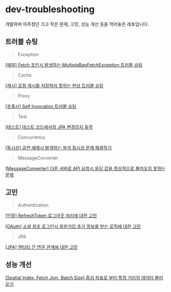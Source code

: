# dev-troubleshooting
개발하며 마주쳤던 크고 작은 문제, 고민, 성능 개선 등을 적어놓은 레포입니다.

## 트러블 슈팅
> Exception
> 
[[예외] Fetch 조인시 발생하는 MultipleBagFetchException 트러블 슈팅](https://github.com/Hchanghyeon/dev-troubleshooting/blob/main/%5B%EC%98%88%EC%99%B8%5D%20Fetch%20%EC%A1%B0%EC%9D%B8%EC%8B%9C%20%EB%B0%9C%EC%83%9D%ED%95%98%EB%8A%94%20MultipleBagFetchException%20%ED%8A%B8%EB%9F%AC%EB%B8%94%20%EC%8A%88%ED%8C%85.md)

> Cache
>
[[캐시] 로컬 캐시를 저장하지 못하는 현상 트러블 슈팅](https://github.com/Hchanghyeon/dev-troubleshooting/blob/main/%5B%EC%BA%90%EC%8B%9C%5D%20%EB%A1%9C%EC%BB%AC%20%EC%BA%90%EC%8B%9C%EB%A5%BC%20%EC%A0%80%EC%9E%A5%ED%95%98%EC%A7%80%20%EB%AA%BB%ED%95%98%EB%8A%94%20%ED%98%84%EC%83%81%20%ED%8A%B8%EB%9F%AC%EB%B8%94%20%EC%8A%88%ED%8C%85.md)

> Proxy
> 
[[프록시] Self Invocation 트러블 슈팅](https://github.com/Hchanghyeon/dev-troubleshooting/blob/main/%5B%ED%94%84%EB%A1%9D%EC%8B%9C%5D%20Self%20Invocation%20%ED%8A%B8%EB%9F%AC%EB%B8%94%20%EC%8A%88%ED%8C%85.md)

> Test
>
[[테스트] 테스트 코드에서의 JPA 변경감지 동작](https://github.com/Hchanghyeon/dev-troubleshooting/blob/main/%5B%ED%85%8C%EC%8A%A4%ED%8A%B8%5D%20%ED%85%8C%EC%8A%A4%ED%8A%B8%20%EC%BD%94%EB%93%9C%EC%97%90%EC%84%9C%EC%9D%98%20JPA%20%EB%B3%80%EA%B2%BD%EA%B0%90%EC%A7%80%20%EB%8F%99%EC%9E%91.md)

> Concurrency
>
[[동시성] 공연 예매시 발생하는 좌석 동시성 문제 해결하기](https://github.com/Hchanghyeon/dev-troubleshooting/blob/main/%5B%EB%8F%99%EC%8B%9C%EC%84%B1%5D%20%EA%B3%B5%EC%97%B0%20%EC%98%88%EB%A7%A4%EC%8B%9C%20%EB%B0%9C%EC%83%9D%ED%95%98%EB%8A%94%20%EC%A2%8C%EC%84%9D%20%EB%8F%99%EC%8B%9C%EC%84%B1%20%EB%AC%B8%EC%A0%9C%20%ED%95%B4%EA%B2%B0.md)

> MessageConverter
>
[[MessageConverter] 다른 서버로 API 요청시 응답 값을 정상적으로 불러오지 못하는 문제](https://github.com/Hchanghyeon/dev-troubleshooting/blob/main/%5BMessageConverter%5D%20%EB%8B%A4%EB%A5%B8%20%EC%84%9C%EB%B2%84%EB%A1%9C%20API%20%EC%9A%94%EC%B2%AD%EC%8B%9C%20%EC%9D%91%EB%8B%B5%20%EA%B0%92%EC%9D%84%20%EC%A0%95%EC%83%81%EC%A0%81%EC%9C%BC%EB%A1%9C%20%EB%B6%88%EB%9F%AC%EC%98%A4%EC%A7%80%20%EB%AA%BB%ED%95%98%EB%8A%94%20%EB%AC%B8%EC%A0%9C(feat.%20camelcase).md)

## 고민
> Authentication
>

[[인증] RefreshToken 로그아웃 처리에 대한 고민](https://github.com/Hchanghyeon/dev-troubleshooting/blob/main/%5B%EC%9D%B8%EC%A6%9D%5D%20RefreshToken%20%EB%A1%9C%EA%B7%B8%EC%95%84%EC%9B%83%20%EC%B2%98%EB%A6%AC%EC%97%90%20%EB%8C%80%ED%95%9C%20%EA%B3%A0%EB%AF%BC.md)

[[OAuth] 소셜 최초 로그인시 회원가입 추가 정보를 받는 로직에 대한 고민](https://github.com/Hchanghyeon/dev-troubleshooting/blob/main/%5BOAuth%5D%20%EC%86%8C%EC%85%9C%20%EC%B5%9C%EC%B4%88%20%EB%A1%9C%EA%B7%B8%EC%9D%B8%EC%8B%9C%20%ED%9A%8C%EC%9B%90%EA%B0%80%EC%9E%85%20%EC%B6%94%EA%B0%80%20%EC%A0%95%EB%B3%B4%EB%A5%BC%20%EB%B0%9B%EB%8A%94%20%EB%A1%9C%EC%A7%81%EC%97%90%20%EB%8C%80%ED%95%9C%20%EA%B3%A0%EB%AF%BC.md)

> JPA
>
 [[JPA] 엔티티 간 연관 관계에 대한 고민](https://github.com/Hchanghyeon/dev-troubleshooting/blob/main/%5BJPA%5D%20%EC%97%94%ED%8B%B0%ED%8B%B0%20%EA%B0%84%20%EC%97%B0%EA%B4%80%20%EA%B4%80%EA%B3%84%EC%97%90%20%EB%8C%80%ED%95%9C%20%EA%B3%A0%EB%AF%BC.md)

## 성능 개선
[[Spatial Index, Fetch Join, Batch Size] 중심 좌표로 부터 특정 거리의 데이터 불러오기](https://github.com/Hchanghyeon/dev-troubleshooting/blob/main/%5BSpatial%20Index%2C%20Fetch%20Join%2C%20Batch%20Size%5D%20%EC%A4%91%EC%8B%AC%20%EC%A2%8C%ED%91%9C%EB%A1%9C%20%EB%B6%80%ED%84%B0%20%ED%8A%B9%EC%A0%95%20%EA%B1%B0%EB%A6%AC%EC%9D%98%20%EB%8D%B0%EC%9D%B4%ED%84%B0%20%EB%B6%88%EB%9F%AC%EC%98%A4%EA%B8%B0.md)
